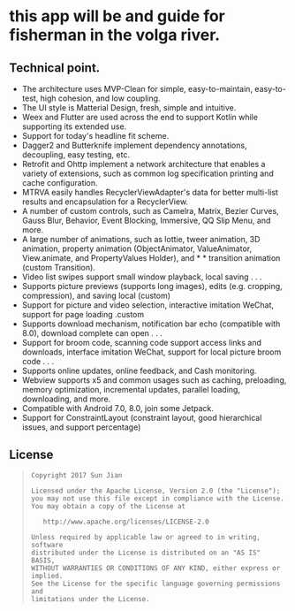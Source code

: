 
# this app will be and guide for fisherman in the volga river.
## Technical point.
* The architecture uses MVP-Clean for simple, easy-to-maintain, easy-to-test, high cohesion, and low coupling.
* The UI style is Matterial Design, fresh, simple and intuitive.
* Weex and Flutter are used across the end to support Kotlin while supporting its extended use.
* Support for today's headline fit scheme.
* Dagger2 and Butterknife implement dependency annotations, decoupling, easy testing, etc.
* Retrofit and Ohttp implement a network architecture that enables a variety of extensions, such as common log specification printing and cache configuration.
* MTRVA easily handles RecyclerViewAdapter's data for better multi-list results and encapsulation for a RecyclerView.
* A number of custom controls, such as Camelra, Matrix, Bezier Curves, Gauss Blur, Behavior, Event Blocking, Immersive, QQ Slip Menu, and more.
* A large number of animations, such as lottie, tweer animation, 3D animation, property animation (ObjectAnimator, ValueAnimator, View.animate, and PropertyValues Holder), and * * transition animation (custom Transition).
* Video list swipes support small window playback, local saving . . .
* Supports picture previews (supports long images), edits (e.g. cropping, compression), and saving local (custom)
* Support for picture and video selection, interactive imitation WeChat, support for page loading .custom
* Supports download mechanism, notification bar echo (compatible with 8.0), download complete can open . . .
* Support for broom code, scanning code support access links and downloads, interface imitation WeChat, support for local picture broom code . . .
* Supports online updates, online feedback, and Cash monitoring.
* Webview supports x5 and common usages such as caching, preloading, memory optimization, incremental updates, parallel loading, downloading, and more.
* Compatible with Android 7.0, 8.0, join some Jetpack.
* Support for ConstraintLayout (constraint layout, good hierarchical issues, and support percentage)

## License

> ```
> Copyright 2017 Sun Jian
>
> Licensed under the Apache License, Version 2.0 (the "License");
> you may not use this file except in compliance with the License.
> You may obtain a copy of the License at
>
>    http://www.apache.org/licenses/LICENSE-2.0
>
> Unless required by applicable law or agreed to in writing, software
> distributed under the License is distributed on an "AS IS" BASIS,
> WITHOUT WARRANTIES OR CONDITIONS OF ANY KIND, either express or implied.
> See the License for the specific language governing permissions and
> limitations under the License.
> ```
